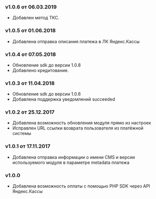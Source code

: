 ### v1.0.6 от 06.03.2019
* Добавлен метод ТКС.

### v1.0.5 от 01.06.2018
* Добавлена отправка описания платежа в ЛК Яндекс.Кассы

### v1.0.4 от 07.05.2018
* Обновление sdk до версии 1.0.8
* Добавлено кредитование.

### v1.0.3 от 11.04.2018
* Обновление sdk до версии 1.0.6
* Добавлена поддержка уведомлений succeeded

### v1.0.2 от 25.12.2017
* Добавлена возможность обновления модуля прямо из настроек
* Исправлен URL ссылки возврата пользователя из платёжной системы

### v1.0.1 от 17.11.2017
* Добавлена отправка информации о имени CMS и версии используемого модуля в параметре metadata платежа

### v1.0.0
* Добавлена возможность оплаты с помощью PHP SDK через API Яндекс.Кассы